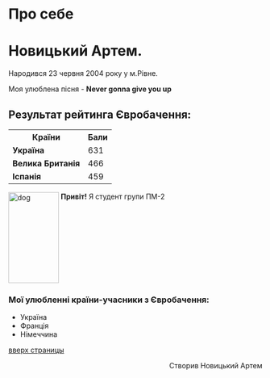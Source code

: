 # Про себе
<h1>Новицький Артем.</h1>
<p>Народився 23 червня 2004 року у м.Рівне.</p>
<p>Моя улюблена пісня - <strong>Never gonna give you up </strong> </p>

<h2>Результат рейтинга Євробачення: </h2>
<table>
  <tr>
    <th><strong>Країни</strong></th>
    <th>Бали</th>
  </tr>
  <tr>
    <td><strong>Україна</strong></td>
    <td>631</td>
  </tr>
  <tr>
    <td><strong>Велика Британія</strong></td>
    <td>466</td>
  </tr>
  <tr>
    <td><strong>Іспанія</strong></td>
    <td>459</td>
  </tr>
</table>

<p><img src="https://dictionary.cambridge.org/ru/images/thumb/dog_noun_001_04904.jpg?version=5.0.234" alt="dog" width="100" height="180" align="top"/>
<strong>Привіт!</strong> Я студент групи ПМ-2</p>

<h3>Мої улюбленні країни-учасники з Євробачення: </h3>
<ul>
  <li> Україна</li>
  <li> Франція</li>
  <li> Німеччина</li>
</ul> 

<a href="#" onClick="scroll(0,0); return false" title="наверх">вверх страницы</a>

<p align="right">Створив Новицький Артем</p>
